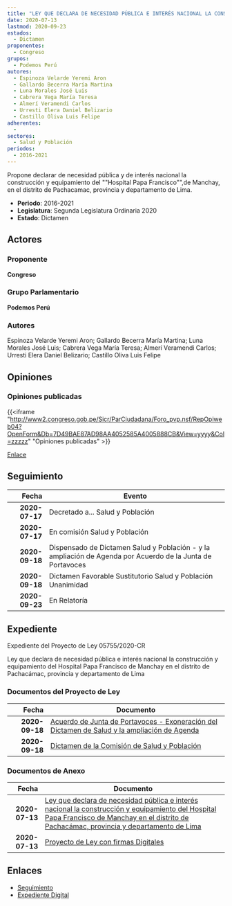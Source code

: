 ```yaml
---
title: "LEY QUE DECLARA DE NECESIDAD PÚBLICA E INTERÉS NACIONAL LA CONSTRUCCIÓN Y EQUIPAMIENTO DEL 'HOSPITAL PAPA FRANCISCO DE MANCHAY EN EL DISTRITO DE PACHACAMAC, PROVINCIA Y DEPARTAMENTO DE LIMA"
date: 2020-07-13
lastmod: 2020-09-23
estados: 
  - Dictamen
proponentes: 
  - Congreso
grupos: 
  - Podemos Perú
autores: 
  - Espinoza Velarde Yeremi Aron
  - Gallardo Becerra María Martina
  - Luna Morales José Luis
  - Cabrera Vega María Teresa
  - Almerí Veramendi Carlos
  - Urresti Elera Daniel Belizario
  - Castillo Oliva Luis Felipe
adherentes: 
  - 
sectores: 
  - Salud y Población
periodos: 
  - 2016-2021
---
```


Propone declarar de necesidad pública y de interés nacional la construcción y equipamiento del ""Hospital Papa Francisco"",de Manchay, en el distrito de Pachacamac, provincia y departamento de Lima.

- **Periodo**: 2016-2021
- **Legislatura**: Segunda Legislatura Ordinaria 2020
- **Estado**: Dictamen

## Actores

### Proponente

**Congreso**

### Grupo Parlamentario

**Podemos Perú**

### Autores

Espinoza Velarde Yeremi Aron; Gallardo Becerra María Martina; Luna Morales José Luis; Cabrera Vega María Teresa; Almerí Veramendi Carlos; Urresti Elera Daniel Belizario; Castillo Oliva Luis Felipe


## Opiniones

### Opiniones publicadas

{{<iframe "http://www2.congreso.gob.pe/Sicr/ParCiudadana/Foro_pvp.nsf/RepOpiweb04?OpenForm&Db=7D49BAE87AD98AA4052585A4005888CB&View=yyyy&Col=zzzzz" "Opiniones publicadas" >}}

[Enlace](http://www2.congreso.gob.pe/Sicr/ParCiudadana/Foro_pvp.nsf/RepOpiweb04?OpenForm&Db=7D49BAE87AD98AA4052585A4005888CB&View=yyyy&Col=zzzzz)

## Seguimiento

| Fecha | Evento |
|------:|--------|
| **2020-07-17** | Decretado a... Salud y Población|
| **2020-07-17** | En comisión Salud y Población|
| **2020-09-18** | Dispensado de Dictamen Salud y Población - y la ampliación de Agenda por Acuerdo de la Junta de Portavoces|
| **2020-09-18** | Dictamen Favorable Sustitutorio Salud y Población Unanimidad|
| **2020-09-23** | En Relatoría|


## Expediente

Expediente del Proyecto de Ley 05755/2020-CR

Ley que declara de necesidad pública e interés nacional la construcción y equipamiento del Hospital Papa Francisco de Manchay en el distrito de Pachacámac, provincia y departamento de Lima


### Documentos del Proyecto de Ley

| Fecha | Documento |
|------:|--------|
| **2020-09-18** | [Acuerdo de Junta de Portavoces - Exoneración del Dictamen de Salud y la ampliación de Agenda](http://www.leyes.congreso.gob.pe/Documentos/2016_2021/Acuerdos/Junta_Portavoces/AJP05755-20200918.pdf) |
| **2020-09-18** | [Dictamen de la Comisión de Salud y Población](http://www.leyes.congreso.gob.pe/Documentos/2016_2021/Dictamenes/Proyectos_de_Ley/05755DC21MAY-20200918.pdf) |

### Documentos de Anexo

| Fecha | Documento |
|------:|--------|
| **2020-07-13** | [Ley que declara de necesidad pública e interés nacional la construcción y equipamiento del Hospital Papa Francisco de Manchay en el distrito de Pachacámac, provincia y departamento de Lima](http://www.leyes.congreso.gob.pe/Documentos/2016_2021/Proyectos_de_Ley_y_de_Resoluciones_Legislativas/PL05755-20200713.pdf) |
| **2020-07-13** | [Proyecto de Ley con firmas Digitales](http://www.leyes.congreso.gob.pe/Documentos/2016_2021/Proyectos_de_Ley_y_de_Resoluciones_Legislativas/Proyectos_Firmas_digitales/PL05755.pdf) |

## Enlaces 

- [Seguimiento](http://www2.congreso.gob.pe/Sicr/TraDocEstProc/CLProLey2016.nsf/f7fff46988ca05b1052578e100829cc7/a46f2207c112ef3c052585a4006e6dbe?OpenDocument)
- [Expediente Digital](http://www2.congreso.gob.pe/Sicr/TraDocEstProc/CLProLey2016.nsf/f7fff46988ca05b1052578e100829cc7/a46f2207c112ef3c052585a4006e6dbe?OpenDocument&Click=05257FB7005EB655.eb71d0cf91d8294e05256cdf006b5706/$Body/0.1C6C)
